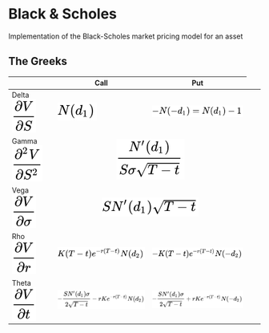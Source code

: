 # Black & Scholes
Implementation of the Black-Scholes market pricing model for an asset


## The Greeks
| | Call | Put |
|-|-|-|
|Delta <img src="./images/delta_genform.svg" />| <img src="./images/delta_callform.svg" /> | <img src="./images/delta_putform.svg" /> |
|Gamma <img src="./images/gamma_genform.svg" /> <td colspan=2 align="center"><img src="./images/gamma.svg" /></td>
|Vega <img src="./images/vega_genform.svg" /> <td colspan=2 align="center"><img src="./images/vega.svg" /></td>
|Rho <img src="./images/rho_genform.svg" />| <img src="./images/rho_callform.svg" /> | <img src="./images/rho_putform.svg" /> |
|Theta <img src="./images/theta_genform.svg" />| <img src="./images/theta_callform.svg" /> | <img src="./images/theta_putform.svg" /> |

